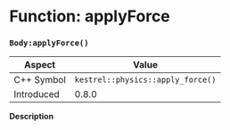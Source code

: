 
# Function: applyForce
### `Body:applyForce()`

| Aspect | Value |
| --- | --- |
| C++ Symbol | `kestrel::physics::apply_force()` |
| Introduced | 0.8.0 |

**Description**


